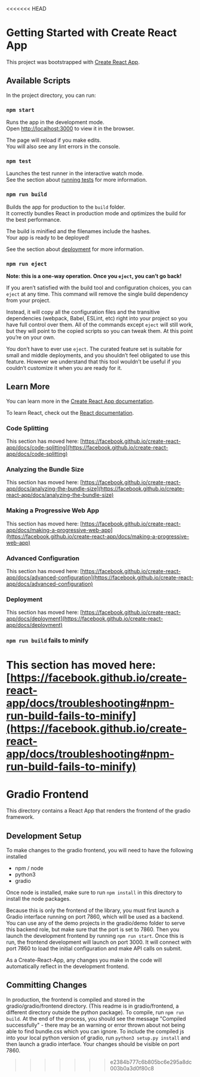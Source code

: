 <<<<<<< HEAD
# Getting Started with Create React App

This project was bootstrapped with [Create React App](https://github.com/facebook/create-react-app).

## Available Scripts

In the project directory, you can run:

### `npm start`

Runs the app in the development mode.\
Open [http://localhost:3000](http://localhost:3000) to view it in the browser.

The page will reload if you make edits.\
You will also see any lint errors in the console.

### `npm test`

Launches the test runner in the interactive watch mode.\
See the section about [running tests](https://facebook.github.io/create-react-app/docs/running-tests) for more information.

### `npm run build`

Builds the app for production to the `build` folder.\
It correctly bundles React in production mode and optimizes the build for the best performance.

The build is minified and the filenames include the hashes.\
Your app is ready to be deployed!

See the section about [deployment](https://facebook.github.io/create-react-app/docs/deployment) for more information.

### `npm run eject`

**Note: this is a one-way operation. Once you `eject`, you can’t go back!**

If you aren’t satisfied with the build tool and configuration choices, you can `eject` at any time. This command will remove the single build dependency from your project.

Instead, it will copy all the configuration files and the transitive dependencies (webpack, Babel, ESLint, etc) right into your project so you have full control over them. All of the commands except `eject` will still work, but they will point to the copied scripts so you can tweak them. At this point you’re on your own.

You don’t have to ever use `eject`. The curated feature set is suitable for small and middle deployments, and you shouldn’t feel obligated to use this feature. However we understand that this tool wouldn’t be useful if you couldn’t customize it when you are ready for it.

## Learn More

You can learn more in the [Create React App documentation](https://facebook.github.io/create-react-app/docs/getting-started).

To learn React, check out the [React documentation](https://reactjs.org/).

### Code Splitting

This section has moved here: [https://facebook.github.io/create-react-app/docs/code-splitting](https://facebook.github.io/create-react-app/docs/code-splitting)

### Analyzing the Bundle Size

This section has moved here: [https://facebook.github.io/create-react-app/docs/analyzing-the-bundle-size](https://facebook.github.io/create-react-app/docs/analyzing-the-bundle-size)

### Making a Progressive Web App

This section has moved here: [https://facebook.github.io/create-react-app/docs/making-a-progressive-web-app](https://facebook.github.io/create-react-app/docs/making-a-progressive-web-app)

### Advanced Configuration

This section has moved here: [https://facebook.github.io/create-react-app/docs/advanced-configuration](https://facebook.github.io/create-react-app/docs/advanced-configuration)

### Deployment

This section has moved here: [https://facebook.github.io/create-react-app/docs/deployment](https://facebook.github.io/create-react-app/docs/deployment)

### `npm run build` fails to minify

This section has moved here: [https://facebook.github.io/create-react-app/docs/troubleshooting#npm-run-build-fails-to-minify](https://facebook.github.io/create-react-app/docs/troubleshooting#npm-run-build-fails-to-minify)
=======
# Gradio Frontend

This directory contains a React App that renders the frontend of the gradio framework.

## Development Setup

To make changes to the gradio frontend, you will need to have the following installed
- npm / node
- python3
- gradio

Once node is installed, make sure to run `npm install` in this directory to install the node packages.

Because this is only the frontend of the library, you must first launch a Gradio interface running on port 7860, which will be used as a backend. You can use any of the demo projects in the gradio/demo folder to serve this backend role, but make sure that the port is set to 7860. Then you launch the development frontend by running `npm run start`. Once this is run, the frontend development will launch on port 3000. It will connect with port 7860 to load the initial configuration and make API calls on submit. 

As a Create-React-App, any changes you make in the code will automatically reflect in the development frontend.

## Committing Changes

In production, the frontend is compiled and stored in the gradio/gradio/frontend directory. (This readme is in gradio/frontend, a different directory outside the python package). To compile, run `npm run build`. At the end of the process, you should see the message "Compiled successfully" - there may be an warning or error thrown about not being able to find bundle.css which you can ignore. To include the compiled js into your local python version of gradio, run `python3 setup.py install` and then launch a gradio interface. Your changes should be visible on port 7860.
>>>>>>> e2384b777c6b805bc6e295a8dc003b0a3d0f80c8
